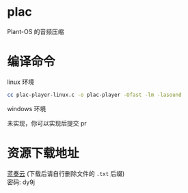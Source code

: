 # plac
Plant-OS 的音频压缩

# 编译命令

linux 环境

```sh
cc plac-player-linux.c -o plac-player -Ofast -lm -lasound
```

windows 环境

未实现，你可以实现后提交 pr

# 资源下载地址

[蓝奏云](https://wwyp.lanzoul.com/b002u8dyyd) (下载后请自行删除文件的 `.txt` 后缀)<br>
密码: dy9j
